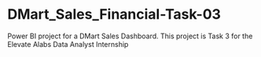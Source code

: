 # DMart_Sales_Financial-Task-03
 Power BI project for a DMart Sales Dashboard. This project is Task 3 for the Elevate Alabs Data Analyst Internship
